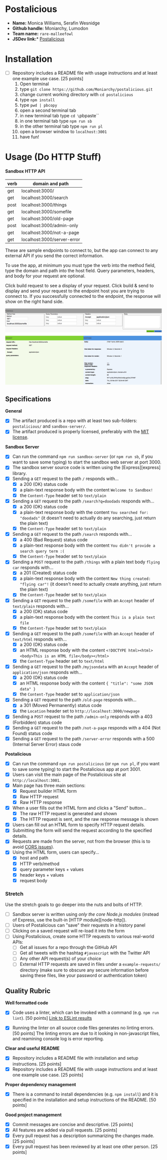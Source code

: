 # Postalicious

- **Name:** Monica Williams, Serafin Wesnidge
- **Github handle:** Moniarchy, Lumodon
- **Team name:** `rare-malleefowl`
- **JSDev link:*** [Postalicious](http://jsdev.learnersguild.org/goals/194-Postalicious-Demystifying_HTTP.html)

# Installation
- [ ] Repository includes a README file with usage instructions and at least one example use case. [25 points]
  1. Open terminal
  2. type `git clone https://github.com/Moniarchy/postalicious.git`
  3. change current working directory with `cd postalicious`
  4. type `npm install`
  5. type `pwd | pbcopy`
  6. open a second terminal tab
  7. in new terminal tab type `cd \`pbpaste\``
  8. in one terminal tab type `npm run sb`
  9. in the other terminal tab type `npm run pl`
  10. open a browser window to `localhost:3001`
  11. have fun!

# Usage (Do HTTP Stuff)

#### Sandbox HTTP API

| verb | domain and path                      |
| ---- | ------------------------------------ |
| get  | localhost:3000/                      |
| get  | localhost:3000/search                |
| post | localhost:3000/things                |
| get  | localhost:3000/somefile              |
| get  | localhost:3000/old-page              |
| post | localhost:3000/admin-only            |
| get  | localhost:3000/not-a-page            |
| get  | localhost:3000/server-error          |

These are sample endpoints to connect to, but the app can connect to any external API if you send the correct information.

To use the app, at minimum you must type the verb into the method field, type the domain and path into the host field. Query parameters, headers, and body for your request are optional. 

Click build request to see a display of your request.
Click build & send to display and send your request to the endpoint host you are trying to connect to. If you successfully connected to the endpoint, the response will show on the right hand side.

![Image of screen shot of usage example](https://github.com/Moniarchy/postalicious/raw/master/usageExample.png)

## Specifications

**General**

- [X] The artifact produced is a repo with at least two sub-folders: `postalicious/` and `sandbox-server/`.
- [X] The artifact produced is properly licensed, preferably with the [MIT license](https://opensource.org/licenses/MIT).

**Sandbox Server**

- [X] Can run the command `npm run sandbox-server` (or `npm run sb`, if you want to save some typing) to start the sandbox web server at port 3000.
- [X] The sandbox server source code is written using the [Express][express] library.
- [X] Sending a `GET` request to the path `/` responds with...
  - [X] a 200 (OK) status code
  - [X] a plain-text response body with the content `Welcome to Sandbox!`
  - [X] the `Content-Type` header set to `text/plain`
- [X] Sending a `GET` request to the path `/search?q=doodads` responds with...
  - [X] a 200 (OK) status code
  - [X] a plain-text response body with the content `You searched for: "doodads"` (it doesn't need to actually do any searching, just return the plain text)
  - [X] the `Content-Type` header set to `text/plain`
- [X] Sending a `GET` request to the path `/search` responds with...
  - [X] a 400 (Bad Request) status code
  - [X] a plain-text response body with the content `You didn't provide a search query term :(`
  - [X] the `Content-Type` header set to `text/plain`
- [X] Sending a `POST` request to the path `/things` with a plain text body `flying car` responds with...
  - [X] a 201 (Created) status code
  - [X] a plain-text response body with the content `New thing created: "flying car"!` (it doesn't need to actually create anything, just return the plain text)
  - [X] the `Content-Type` header set to `text/plain`
- [X] Sending a `GET` request to the path `/somefile` with an `Accept` header of `text/plain` responds with...
  - [X] a 200 (OK) status code
  - [X] a plain-text response body with the content `This is a plain text file`
  - [X] the `Content-Type` header set to `text/plain`
- [X] Sending a `GET` request to the path `/somefile` with an `Accept` header of `text/html` responds with...
  - [X] a 200 (OK) status code
  - [X] an HTML response body with the content `<!DOCTYPE html><html><body>This is an HTML file</body></html>`
  - [X] the `Content-Type` header set to `text/html`
- [X] Sending a `GET` request to the path `/myjsondata` with an `Accept` header of `application/json` responds with...
  - [X] a 200 (OK) status code
  - [X] an HTML response body with the content `{ "title": "some JSON data" }`
  - [X] the `Content-Type` header set to `application/json`
- [X] Sending a `GET` request to the path `/old-page` responds with...
  - [X] a 301 (Moved Permanently) status code
  - [X] the `Location` header set to `http://localhost:3000/newpage`
- [X] Sending a `POST` request to the path `/admin-only` responds with a 403 (Forbidden) status code
- [X] Sending a `GET` request to the path `/not-a-page` responds with a 404 (Not Found) status code
- [X] Sending a `GET` request to the path `/server-error` responds with a 500 (Internal Server Error) staus code

**Postalicious**

- [X] Can run the command `npm run postalicious` (or `npm run pl`, if you want to save some typing) to start the Postalicious app at port 3001.
- [X] Users can visit the main page of the Postalicious site at `http://localhost:3001`.
- [X] Main page has three main sections:
  - [X] Request builder HTML form
  - [X] Raw HTTP request
  - [X] Raw HTTP response
- [X] When a user fills out the HTML form and clicks a "Send" button...
  - [X] The raw HTTP request is generated and shown
  - [X] The HTTP request is sent, and the raw response message is shown
- [X] Users can fill out an HTML form to specify HTTP request details.
- [X] Submitting the form will send the request according to the specified details.
- [X] Requests are made from the server, not from the browser (this is to avoid [CORS issues](https://developer.mozilla.org/en-US/docs/Web/HTTP/Access_control_CORS)).
- [X] Using the HTML form, users can specify...
  - [X] host and path
  - [X] HTTP verb/method
  - [X] query parameter keys + values
  - [X] header keys + values
  - [X] request body

### Stretch

Use the stretch goals to go deeper into the nuts and bolts of HTTP.

- [ ] Sandbox server is written using _only the core Node.js modules_ (instead of Express, use the built-in [HTTP module][node-http]).
- [ ] Users of Postalicious can "save" their requests in a history panel
- [ ] Clicking on a saved request will re-load it into the form
- [ ] Using Postalicious, create some HTTP requests to various real-world APIs:
  - [ ] Get all issues for a repo through the GitHub API
  - [ ] Get all tweets with the hashtag `#javascript` with the Twitter API
  - [ ] Any other API request(s) of your choice
  - [ ] External HTTP requests are saved in files under a `example-requests/` directory (make sure to obscure any secure information before saving these files, like your password or authentication token)

## Quality Rubric

**Well formatted code**
- [X] Code uses a linter, which can be invoked with a command (e.g. `npm run lint`). [50 points]
[Link to ESLint results](https://github.com/Moniarchy/postalicious/blob/master/eslint_results.md)

- [X] Running the linter on all source code files generates no linting errors. [50 points]
The linting errors are due to it looking in non-javascript files, and reamining console log is error reporting.

**Clear and useful README**
- [X] Repository includes a README file with installation and setup instructions. [25 points]
- [X] Repository includes a README file with usage instructions and at least one example use case. [25 points]

**Proper dependency management**
- [X] There is a command to install dependencies (e.g. `npm install`) and it is specified in the installation and setup instructions of the README. [50 points]

**Good project management**
- [X] Commit messages are concise and descriptive. [25 points]
- [X] All features are added via pull requests. [25 points]
- [X] Every pull request has a description summarizing the changes made. [25 points]
- [X] Every pull request has been reviewed by at least one other person. [25 points]
